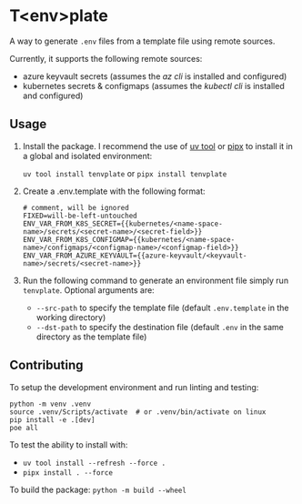 # T\<env\>plate

A way to generate `.env` files from a template file using remote sources.

Currently, it supports the following remote sources:

- azure keyvault secrets (assumes the *az cli* is installed and configured)
- kubernetes secrets & configmaps (assumes the *kubectl cli* is installed and configured)

## Usage

1. Install the package. I recommend the use of [uv tool](https://github.com/astral-sh/uv) 
   or [pipx](https://github.com/pypa/pipx) to install it in a global and isolated environment: 

   `uv tool install tenvplate` or `pipx install tenvplate`

2. Create a .env.template with the following format:
   ```env
   # comment, will be ignored
   FIXED=will-be-left-untouched
   ENV_VAR_FROM_K8S_SECRET={{kubernetes/<name-space-name>/secrets/<secret-name>/<secret-field>}}
   ENV_VAR_FROM_K8S_CONFIGMAP={{kubernetes/<name-space-name>/configmaps/<configmap-name>/<configmap-field>}}
   ENV_VAR_FROM_AZURE_KEYVAULT={{azure-keyvault/<keyvault-name>/secrets/<secret-name>}}
   ```

3. Run the following command to generate an environment file simply run `tenvplate`. Optional arguments are:
   - `--src-path` to specify the template file (default `.env.template` in the working directory)
   - `--dst-path` to specify the destination file (default `.env` in the same directory as the template file)


## Contributing
To setup the development environment and run linting and testing:
```
python -m venv .venv
source .venv/Scripts/activate  # or .venv/bin/activate on linux
pip install -e .[dev]
poe all
```

To test the ability to install with:
- `uv tool install --refresh --force .` 
- `pipx install . --force`

To build the package: `python -m build --wheel`
